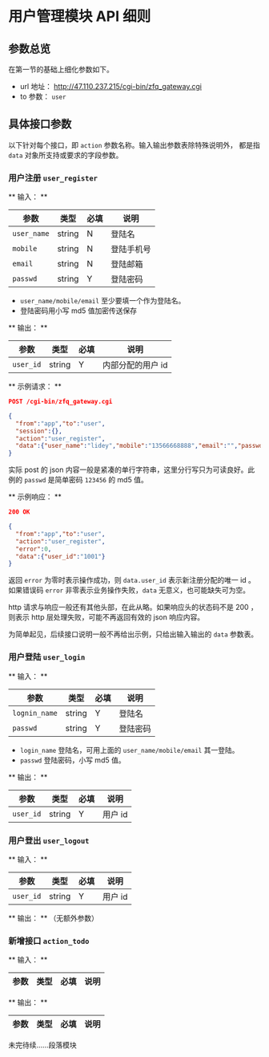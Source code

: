 # 用户管理模块 API 细则

## 参数总览

在第一节的基础上细化参数如下。

* url 地址： http://47.110.237.215/cgi-bin/zfq_gateway.cgi
* to 参数： `user`

## 具体接口参数

以下针对每个接口，即 `action` 参数名称。输入输出参数表除特殊说明外，
都是指 `data` 对象所支持或要求的字段参数。

### 用户注册 `user_register`

** 输入： **

| 参数 | 类型 | 必填 | 说明 |
| ---- | ---- | ---- | ---- |
| `user_name` | string | N | 登陆名
| `mobile` | string | N | 登陆手机号
| `email` | string | N | 登陆邮箱
| `passwd` | string | Y | 登陆密码

* `user_name/mobile/email` 至少要填一个作为登陆名。
* 登陆密码用小写 md5 值加密传送保存

** 输出： **

| 参数 | 类型 | 必填 | 说明 |
| ---- | ---- | ---- | ---- |
| `user_id` | string | Y | 内部分配的用户 id

** 示例请求： **

```json
POST /cgi-bin/zfq_gateway.cgi

{
  "from":"app","to":"user",
  "session":{},
  "action":"user_register",
  "data":{"user_name":"lidey","mobile":"13566668888","email":"","passwd":"e10adc3949ba59abbe56e057f20f883e"}
}
```

实际 post 的 json 内容一般是紧凑的单行字符串，这里分行写只为可读良好。此例的 `passwd`
是简单密码 `123456` 的 md5 值。

** 示例响应： **

```json
200 OK

{
  "from":"app","to":"user",
  "action":"user_register",
  "error":0,
  "data":{"user_id":"1001"}
}
```

返回 `error` 为零时表示操作成功，则 `data.user_id` 表示新注册分配的唯一 id 。
如果错误码 `error` 非零表示业务操作失败，`data` 无意义，也可能缺失可为空。

http 请求与响应一般还有其他头部，在此从略。如果响应头的状态码不是 200 ，则表示
http 层处理失败，可能不再返回有效的 json 响应内容。

为简单起见，后续接口说明一般不再给出示例，只给出输入输出的 `data` 参数表。

### 用户登陆 `user_login`

** 输入： **

| 参数 | 类型 | 必填 | 说明 |
| ---- | ---- | ---- | ---- |
| `lognin_name` | string | Y | 登陆名
| `passwd` | string | Y | 登陆密码

* `login_name` 登陆名，可用上面的 `user_name/mobile/email` 其一登陆。
* `passwd` 登陆密码，小写 md5 值。

** 输出： **

| 参数 | 类型 | 必填 | 说明 |
| ---- | ---- | ---- | ---- |
| `user_id` | string | Y | 用户 id

### 用户登出 `user_logout`

** 输入： **

| 参数 | 类型 | 必填 | 说明 |
| ---- | ---- | ---- | ---- |
| `user_id` | string | Y | 用户 id

** 输出： ** （无额外参数）

### 新增接口 `action_todo`

** 输入： **

| 参数 | 类型 | 必填 | 说明 |
| ---- | ---- | ---- | ---- |

** 输出： **

| 参数 | 类型 | 必填 | 说明 |
| ---- | ---- | ---- | ---- |

未完待续……段落模块
